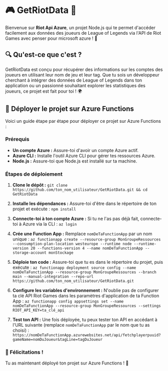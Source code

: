 # 🎮 GetRiotData 🌟

Bienvenue sur **Riot Api Azure**, un projet Node.js qui te permet d'accéder facilement aux données des joueurs de League of Legends via l'API de Riot Games avec penser pour microsoft azure ! 🚀

## 🔍 Qu'est-ce que c'est ?

GetRiotData est conçu pour récupérer des informations sur les comptes des joueurs en utilisant leur nom de jeu et leur tag. Que tu sois un développeur cherchant à intégrer des données de League of Legends dans ton application ou un passionné souhaitant explorer les statistiques des joueurs, ce projet est fait pour toi ! 🌍


## 🚀 Déployer le projet sur Azure Functions

Voici un guide étape par étape pour déployer ce projet sur Azure Functions :

### Prérequis

- **Un compte Azure :** Assure-toi d'avoir un compte Azure actif.
- **Azure CLI :** Installe l'outil Azure CLI pour gérer tes ressources Azure.
- **Node.js :** Assure-toi que Node.js est installé sur ta machine.

### Étapes de déploiement

1. **Clone le dépôt :** `git clone https://github.com/ton_nom_utilisateur/GetRiotData.git && cd GetRiotData`

2. **Installe les dépendances :** Assure-toi d'être dans le répertoire de ton projet et exécute : `npm install`

3. **Connecte-toi à ton compte Azure :** Si tu ne l'as pas déjà fait, connecte-toi à Azure via la CLI : `az login`

4. **Crée une Function App :** Remplace `nomDeTaFunctionApp` par un nom unique : `az functionapp create --resource-group MonGroupeRessources --consumption-plan-location westeurope --runtime node --runtime-version 20 --functions-version 4 --name nomDeTaFunctionApp --storage-account monStockage`

5. **Déploie ton code :** Assure-toi que tu es dans le répertoire du projet, puis exécute : `az functionapp deployment source config --name nomDeTaFunctionApp --resource-group MonGroupeRessources --branch main --manual-integration --repo-url https://github.com/ton_nom_utilisateur/GetRiotData.git`

6. **Configure les variables d'environnement :** N'oublie pas de configurer ta clé API Riot Games dans les paramètres d'application de ta Function App : `az functionapp config appsettings set --name nomDeTaFunctionApp --resource-group MonGroupeRessources --settings RIOT_API_KEY=ta_clé_api`

7. **Test ton API :** Une fois déployée, tu peux tester ton API en accédant à l'URL suivante (remplace `nomDeTaFunctionApp` par le nom que tu as choisi) : `https://nomDeTaFunctionApp.azurewebsites.net/api/fetchplayerpuuid?gameName=nomDuJoueur&tagLine=tagDuJoueur`

### 🎉 Félicitations !

Tu as maintenant déployé ton projet sur Azure Functions ! 🚀
